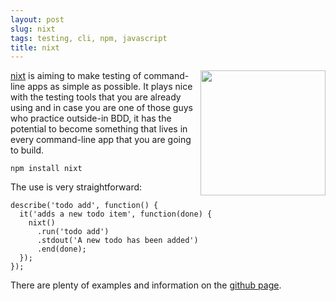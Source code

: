 ```yaml
---
layout: post
slug: nixt
tags: testing, cli, npm, javascript
title: nixt
---
```

<img src="/logos/nixt.jpg" style="width: 200px; float: right"/>

[nixt](https://github.com/vesln/nixt) is aiming to make testing of
command-line apps as simple as possible. It plays nice with the testing
tools that you are already using and in case you are one of those guys
who practice outside-in BDD, it has the potential to become something
that lives in every command-line app that you are going to build.

    npm install nixt

The use is very straightforward:

    describe('todo add', function() {
      it('adds a new todo item', function(done) {
        nixt()
          .run('todo add')
          .stdout('A new todo has been added')
          .end(done);
      });
    });

There are plenty of examples and information on the [github
page](https://github.com/vesln/nixt).


